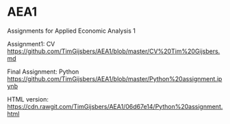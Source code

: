 # AEA1
Assignments for Applied Economic Analysis 1

Assignment1: CV
https://github.com/TimGijsbers/AEA1/blob/master/CV%20Tim%20Gijsbers.md

Final Assignment: Python
https://github.com/TimGijsbers/AEA1/blob/master/Python%20assignment.ipynb

HTML version:
https://cdn.rawgit.com/TimGijsbers/AEA1/06d67e14/Python%20assignment.html
